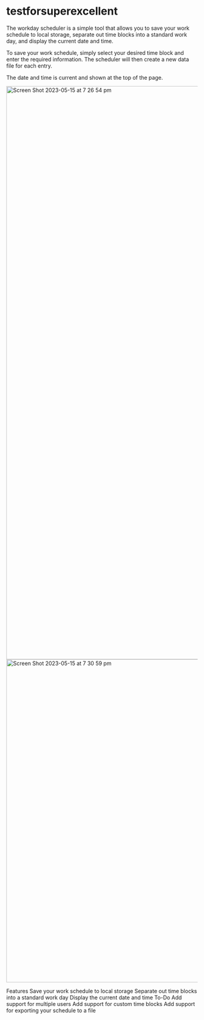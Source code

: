 # testforsuperexcellent

The workday scheduler is a simple tool that allows you to save your work schedule to local storage, separate out time blocks into a standard work day, and display the current date and time.

To save your work schedule, simply select your desired time block and enter the required information. The scheduler will then create a new data file for each entry.


The date and time is current and shown at the top of the page.



<img width="1506" alt="Screen Shot 2023-05-15 at 7 26 54 pm" src="https://github.com/homurrl/testforsuperexcellent/assets/117972653/b0f5fb25-3e78-44e2-ae60-735c12a62c98">
<img width="849" alt="Screen Shot 2023-05-15 at 7 30 59 pm" src="https://github.com/homurrl/testforsuperexcellent/assets/117972653/d91bd586-3eb8-4685-ba70-67e3349000b0">

Features
Save your work schedule to local storage
Separate out time blocks into a standard work day
Display the current date and time
To-Do
Add support for multiple users
Add support for custom time blocks
Add support for exporting your schedule to a file
